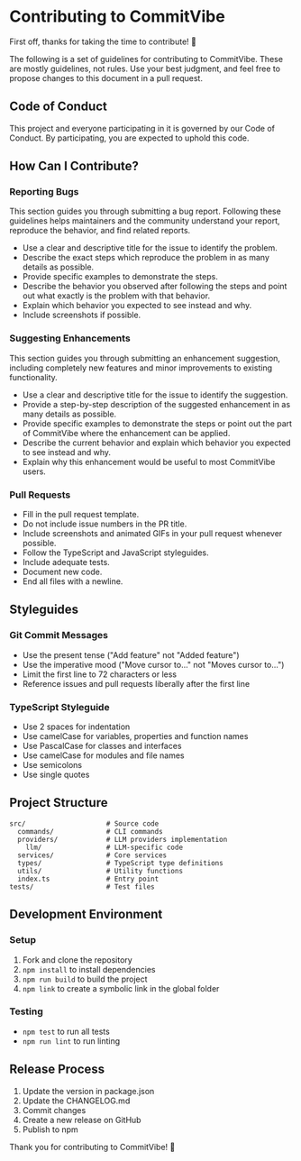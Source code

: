 # Contributing to CommitVibe

First off, thanks for taking the time to contribute! 🎉

The following is a set of guidelines for contributing to CommitVibe. These are mostly guidelines, not rules. Use your best judgment, and feel free to propose changes to this document in a pull request.

## Code of Conduct

This project and everyone participating in it is governed by our Code of Conduct. By participating, you are expected to uphold this code.

## How Can I Contribute?

### Reporting Bugs

This section guides you through submitting a bug report. Following these guidelines helps maintainers and the community understand your report, reproduce the behavior, and find related reports.

- Use a clear and descriptive title for the issue to identify the problem.
- Describe the exact steps which reproduce the problem in as many details as possible.
- Provide specific examples to demonstrate the steps.
- Describe the behavior you observed after following the steps and point out what exactly is the problem with that behavior.
- Explain which behavior you expected to see instead and why.
- Include screenshots if possible.

### Suggesting Enhancements

This section guides you through submitting an enhancement suggestion, including completely new features and minor improvements to existing functionality.

- Use a clear and descriptive title for the issue to identify the suggestion.
- Provide a step-by-step description of the suggested enhancement in as many details as possible.
- Provide specific examples to demonstrate the steps or point out the part of CommitVibe where the enhancement can be applied.
- Describe the current behavior and explain which behavior you expected to see instead and why.
- Explain why this enhancement would be useful to most CommitVibe users.

### Pull Requests

- Fill in the pull request template.
- Do not include issue numbers in the PR title.
- Include screenshots and animated GIFs in your pull request whenever possible.
- Follow the TypeScript and JavaScript styleguides.
- Include adequate tests.
- Document new code.
- End all files with a newline.

## Styleguides

### Git Commit Messages

- Use the present tense ("Add feature" not "Added feature")
- Use the imperative mood ("Move cursor to..." not "Moves cursor to...")
- Limit the first line to 72 characters or less
- Reference issues and pull requests liberally after the first line

### TypeScript Styleguide

- Use 2 spaces for indentation
- Use camelCase for variables, properties and function names
- Use PascalCase for classes and interfaces
- Use camelCase for modules and file names
- Use semicolons
- Use single quotes

## Project Structure

```
src/                    # Source code
  commands/             # CLI commands
  providers/            # LLM providers implementation
    llm/                # LLM-specific code
  services/             # Core services
  types/                # TypeScript type definitions
  utils/                # Utility functions
  index.ts              # Entry point
tests/                  # Test files
```

## Development Environment

### Setup

1. Fork and clone the repository
2. `npm install` to install dependencies
3. `npm run build` to build the project
4. `npm link` to create a symbolic link in the global folder

### Testing

- `npm test` to run all tests
- `npm run lint` to run linting

## Release Process

1. Update the version in package.json
2. Update the CHANGELOG.md
3. Commit changes
4. Create a new release on GitHub
5. Publish to npm

Thank you for contributing to CommitVibe! 🎉
